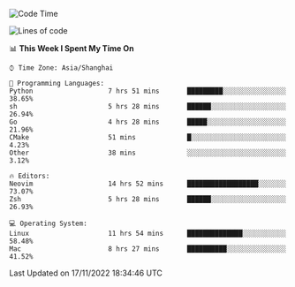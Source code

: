 <!--START_SECTION:waka-->
![Code Time](http://img.shields.io/badge/Code%20Time-988%20hrs%2053%20mins-blue)

![Lines of code](https://img.shields.io/badge/From%20Hello%20World%20I%27ve%20Written-24%20Thousand%20lines%20of%20code-blue)

📊 **This Week I Spent My Time On** 

```text
⌚︎ Time Zone: Asia/Shanghai

💬 Programming Languages: 
Python                   7 hrs 51 mins       █████████░░░░░░░░░░░░░░░░   38.65% 
sh                       5 hrs 28 mins       ██████░░░░░░░░░░░░░░░░░░░   26.94% 
Go                       4 hrs 28 mins       █████░░░░░░░░░░░░░░░░░░░░   21.96% 
CMake                    51 mins             █░░░░░░░░░░░░░░░░░░░░░░░░   4.23% 
Other                    38 mins             ░░░░░░░░░░░░░░░░░░░░░░░░░   3.12%

🔥 Editors: 
Neovim                   14 hrs 52 mins      ██████████████████░░░░░░░   73.07% 
Zsh                      5 hrs 28 mins       ██████░░░░░░░░░░░░░░░░░░░   26.93%

💻 Operating System: 
Linux                    11 hrs 54 mins      ██████████████░░░░░░░░░░░   58.48% 
Mac                      8 hrs 27 mins       ██████████░░░░░░░░░░░░░░░   41.52%

```


 Last Updated on 17/11/2022 18:34:46 UTC
<!--END_SECTION:waka-->
